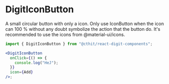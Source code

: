 # DigitIconButton

A small circular button with only a icon. Only use IconButton when the icon can 100 % without any doubt symbolize the action that the button do. It's recommended to use the icons from @material-ui/icons.

```jsx
import { DigitIconButton } from "@cthit/react-digit-components";

<DigitIconButton
  onClick={() => {
    console.log("HeJ");
  }}
  icon={Add}
/>;
```
